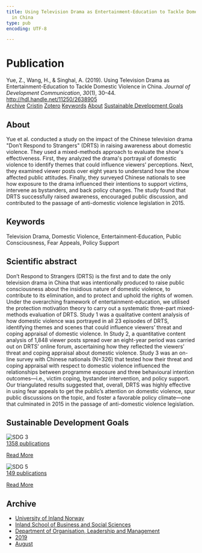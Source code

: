 ```yaml
---
title: Using Television Drama as Entertainment-Education to Tackle Domestic Violence
  in China
type: pub
encoding: UTF-8

---
```

<h1>Publication</h1>
<article id="csl-bib-container-7FG37WYF" class="csl-bib-container">
  <div class="csl-bib-body"> <div class="csl-entry">Yue, Z., Wang, H., &#38; Singhal, A. (2019). Using Television Drama as Entertainment-Education to Tackle Domestic Violence in China. <i>Journal of Development Communication</i>, <i>30</i>(1), 30–44. <a href="http://hdl.handle.net/11250/2638905">http://hdl.handle.net/11250/2638905</a></div> </div>
  <div class="csl-bib-buttons">
    <a href="#taxonomy-article-7FG37WYF" alt="archive" class="csl-bib-button">Archive</a>
    <a href="https://app.cristin.no/results/show.jsf?id=1718701" alt="Cristin" class="csl-bib-button">Cristin</a>
    <a href="http://zotero.org/groups/5881554/items/7FG37WYF" alt="Zotero" class="csl-bib-button">Zotero</a>
    <a href="#keywords-article-7FG37WYF" alt="keywords" class="csl-bib-button">Keywords</a>
    <a href="#about-article-7FG37WYF" alt="about_pub" class="csl-bib-button">About</a>
    <a href="#sdg-article-7FG37WYF" alt="sdg" class="csl-bib-button">Sustainable Development Goals</a>
  </div>
  <div id="csl-bib-meta-container-7FG37WYF"></div>
</article>
<div id="csl-bib-meta-7FG37WYF" class="csl-bib-meta">
  <article id="about-article-7FG37WYF" class="about_pub-article">
    <h1>About</h1>
    Yue et al. conducted a study on the impact of the Chinese television drama "Don’t Respond to Strangers" (DRTS) in raising awareness about domestic violence. They used a mixed-methods approach to evaluate the show's effectiveness. First, they analyzed the drama's portrayal of domestic violence to identify themes that could influence viewers' perceptions. Next, they examined viewer posts over eight years to understand how the show affected public attitudes. Finally, they surveyed Chinese nationals to see how exposure to the drama influenced their intentions to support victims, intervene as bystanders, and back policy changes. The study found that DRTS successfully raised awareness, encouraged public discussion, and contributed to the passage of anti-domestic violence legislation in 2015.
  </article>
  <article id="keywords-article-7FG37WYF" class="keywords-article">
    <h1>Keywords</h1>
    Television Drama, Domestic Violence, Entertainment-Education, Public Consciousness, Fear Appeals, Policy Support
  </article>
  <article id="abstract-article-7FG37WYF" class="abstract-article">
    <h1>Scientific abstract</h1>
    Don’t Respond to Strangers (DRTS) is the first and to date the only television drama in China that was intentionally produced to raise public consciousness about the insidious nature of domestic violence, to contribute to its elimination, and to protect and uphold the rights of women. Under the overarching framework of entertainment-education, we utilised the protection motivation theory to carry out a systematic three-part mixed-methods evaluation of DRTS. Study 1 was a qualitative content analysis of how domestic violence was portrayed in all 23 episodes of DRTS, identifying themes and scenes that could influence viewers’ threat and coping appraisal of domestic violence. In Study 2, a quantitative content analysis of 1,848 viewer posts spread over an eight-year period was carried out on DRTS’ online forum, ascertaining how they reflected the viewers’ threat and coping appraisal about domestic violence. 
Study 3 was an on-line survey with Chinese nationals (N=326) that tested how their threat and coping appraisal with respect to domestic violence influenced the relationships between programme exposure and three behavioural intention outcomes—i.e., victim coping, bystander intervention, and policy support. 
Our triangulated results suggested that, overall, DRTS was highly effective in using fear appeals to get the public’s attention on domestic violence, spur public discussions on the topic, and foster a favorable policy climate—one that culminated in 2015 in the passage of anti-domestic violence legislation.
  </article>
  <article id="sdg-article-7FG37WYF" class="sdg-article">
    <h1>Sustainable Development Goals</h1>
    <div class="sdg-container"><div id="sdg3" class="sdg">
        <img src="{{< params subfolder >}}images/sdg/sdg03_en.png" class="image" alt="SDG 3">
        <div class="sdg-overlay">
          <a href="/en/archive/?key=?sdg=3#archive" class="sdg-publication-count"><span>1358</span> publications</a>
          <p><a href="https://sdgs.un.org/goals/goal3" class="sdg-read-more">Read More</a></p>
        </div>
      </div> <div id="sdg5" class="sdg">
        <img src="{{< params subfolder >}}images/sdg/sdg05_en.png" class="image" alt="SDG 5">
        <div class="sdg-overlay">
          <a href="/en/archive/?key=?sdg=5#archive" class="sdg-publication-count"><span>149</span> publications</a>
          <p><a href="https://sdgs.un.org/goals/goal5" class="sdg-read-more">Read More</a></p>
        </div>
      </div></div>
  </article>
  <article id="taxonomy-article-7FG37WYF" class="taxonomy-article">
    <h1>Archive</h1>
    <ul>
      <li>
        <a href="/en/archive/?key=3DCRN523">University of Inland Norway</a>
      </li>
      <li>
        <a href="/en/archive/?key=DU8Q9LN9">Inland School of Business and Social Sciences</a>
      </li>
      <li>
        <a href="/en/archive/?key=4LUWR3ZM">Department of Organisation, Leadership and Management</a>
      </li>
      <li>
        <a href="/en/archive/?key=7GQPC2L9">2019</a>
      </li>
      <li>
        <a href="/en/archive/?key=PZYFFFTB">August</a>
      </li>
    </ul>
  </article>
</div>
